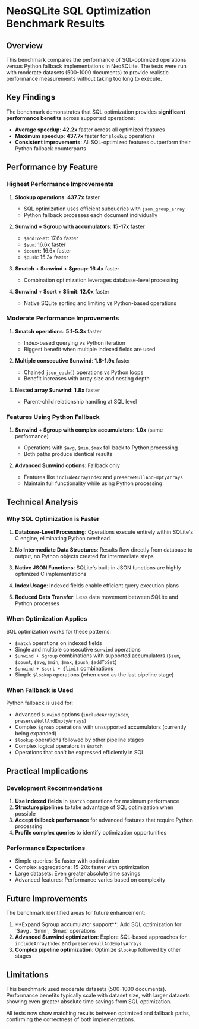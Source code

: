 # NeoSQLite SQL Optimization Benchmark Results

## Overview

This benchmark compares the performance of SQL-optimized operations versus Python fallback implementations in NeoSQLite. The tests were run with moderate datasets (500-1000 documents) to provide realistic performance measurements without taking too long to execute.

## Key Findings

The benchmark demonstrates that SQL optimization provides **significant performance benefits** across supported operations:

- **Average speedup**: **42.2x** faster across all optimized features
- **Maximum speedup**: **437.7x** faster for `$lookup` operations
- **Consistent improvements**: All SQL-optimized features outperform their Python fallback counterparts

## Performance by Feature

### Highest Performance Improvements

1. **$lookup operations**: **437.7x** faster
   - SQL optimization uses efficient subqueries with `json_group_array`
   - Python fallback processes each document individually

2. **$unwind + $group with accumulators**: **15-17x** faster
   - `$addToSet`: 17.6x faster
   - `$sum`: 16.6x faster
   - `$count`: 16.6x faster
   - `$push`: 15.3x faster

3. **$match + $unwind + $group**: **16.4x** faster
   - Combination optimization leverages database-level processing

4. **$unwind + $sort + $limit**: **12.0x** faster
   - Native SQLite sorting and limiting vs Python-based operations

### Moderate Performance Improvements

1. **$match operations**: **5.1-5.3x** faster
   - Index-based querying vs Python iteration
   - Biggest benefit when multiple indexed fields are used

2. **Multiple consecutive $unwind**: **1.8-1.9x** faster
   - Chained `json_each()` operations vs Python loops
   - Benefit increases with array size and nesting depth

3. **Nested array $unwind**: **1.8x** faster
   - Parent-child relationship handling at SQL level

### Features Using Python Fallback

1. **$unwind + $group with complex accumulators**: **1.0x** (same performance)
   - Operations with `$avg`, `$min`, `$max` fall back to Python processing
   - Both paths produce identical results

2. **Advanced $unwind options**: Fallback only
   - Features like `includeArrayIndex` and `preserveNullAndEmptyArrays`
   - Maintain full functionality while using Python processing

## Technical Analysis

### Why SQL Optimization is Faster

1. **Database-Level Processing**: Operations execute entirely within SQLite's C engine, eliminating Python overhead

2. **No Intermediate Data Structures**: Results flow directly from database to output, no Python objects created for intermediate steps

3. **Native JSON Functions**: SQLite's built-in JSON functions are highly optimized C implementations

4. **Index Usage**: Indexed fields enable efficient query execution plans

5. **Reduced Data Transfer**: Less data movement between SQLite and Python processes

### When Optimization Applies

SQL optimization works for these patterns:

- `$match` operations on indexed fields
- Single and multiple consecutive `$unwind` operations
- `$unwind + $group` combinations with supported accumulators (`$sum`, `$count`, `$avg`, `$min`, `$max`, `$push`, `$addToSet`)
- `$unwind + $sort + $limit` combinations
- Simple `$lookup` operations (when used as the last pipeline stage)

### When Fallback is Used

Python fallback is used for:

- Advanced `$unwind` options (`includeArrayIndex`, `preserveNullAndEmptyArrays`)
- Complex `$group` operations with unsupported accumulators (currently being expanded)
- `$lookup` operations followed by other pipeline stages
- Complex logical operators in `$match`
- Operations that can't be expressed efficiently in SQL

## Practical Implications

### Development Recommendations

1. **Use indexed fields** in `$match` operations for maximum performance
2. **Structure pipelines** to take advantage of SQL optimization when possible
3. **Accept fallback performance** for advanced features that require Python processing
4. **Profile complex queries** to identify optimization opportunities

### Performance Expectations

- Simple queries: 5x faster with optimization
- Complex aggregations: 15-20x faster with optimization
- Large datasets: Even greater absolute time savings
- Advanced features: Performance varies based on complexity

## Future Improvements

The benchmark identified areas for future enhancement:

1. **Expand $group accumulator support**: Add SQL optimization for `$avg`, `$min`, `$max` operations
2. **Advanced $unwind optimization**: Explore SQL-based approaches for `includeArrayIndex` and `preserveNullAndEmptyArrays`
3. **Complex pipeline optimization**: Optimize `$lookup` followed by other stages

## Limitations

This benchmark used moderate datasets (500-1000 documents). Performance benefits typically scale with dataset size, with larger datasets showing even greater absolute time savings from SQL optimization.

All tests now show matching results between optimized and fallback paths, confirming the correctness of both implementations.